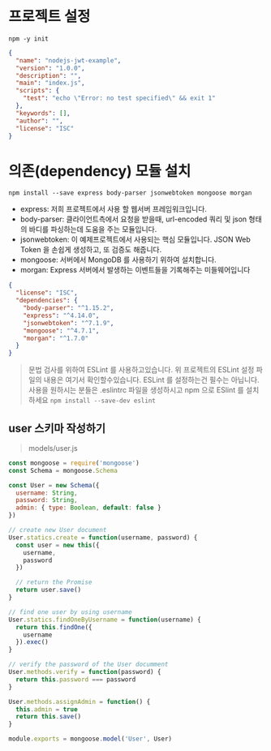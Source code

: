 # 프로젝트 설정

`npm -y init`

```json
{
  "name": "nodejs-jwt-example",
  "version": "1.0.0",
  "description": "",
  "main": "index.js",
  "scripts": {
    "test": "echo \"Error: no test specified\" && exit 1"
  },
  "keywords": [],
  "author": "",
  "license": "ISC"
}
```

# 의존(dependency) 모듈 설치

`npm install --save express body-parser jsonwebtoken mongoose morgan`

- express: 저희 프로젝트에서 사용 할 웹서버 프레임워크입니다.
- body-parser: 클라이언트측에서 요청을 받을때, url-encoded 쿼리 및 json 형태의 바디를 파싱하는데 도움을 주는 모듈입니다.
- jsonwebtoken: 이 예제프로젝트에서 사용되는 핵심 모듈입니다. JSON Web Token 을 손쉽게 생성하고, 또 검증도 해줍니다.
- mongoose: 서버에서 MongoDB 를 사용하기 위하여 설치합니다.
- morgan: Express 서버에서 발생하는 이벤트들을 기록해주는 미들웨어입니다

```json
{
  "license": "ISC",
  "dependencies": {
    "body-parser": "^1.15.2",
    "express": "^4.14.0",
    "jsonwebtoken": "^7.1.9",
    "mongoose": "^4.7.1",
    "morgan": "^1.7.0"
  }
}
```

> 문법 검사를 위하여 ESLint 를 사용하고있습니다. 위 프로젝트의 ESLint 설정 파일의 내용은 여기서 확인할수있습니다. ESLint 를 설정하는건 필수는 아닙니다. 사용을 원하시는 분들은 .eslintrc 파일을 생성하시고 npm 으로 ESlint 를 설치하세요
> `npm install --save-dev eslint`

## user 스키마 작성하기

> models/user.js

```javascript
const mongoose = require('mongoose')
const Schema = mongoose.Schema

const User = new Schema({
  username: String,
  password: String,
  admin: { type: Boolean, default: false }
})

// create new User document
User.statics.create = function(username, password) {
  const user = new this({
    username,
    password
  })

  // return the Promise
  return user.save()
}

// find one user by using username
User.statics.findOneByUsername = function(username) {
  return this.findOne({
    username
  }).exec()
}

// verify the password of the User documment
User.methods.verify = function(password) {
  return this.password === password
}

User.methods.assignAdmin = function() {
  this.admin = true
  return this.save()
}

module.exports = mongoose.model('User', User)
```

